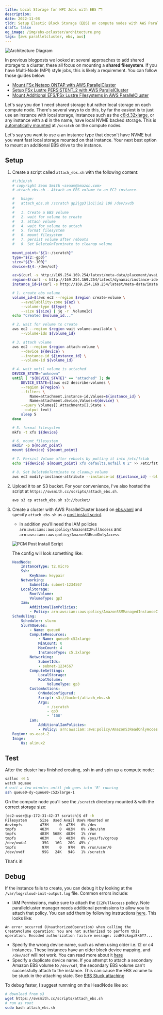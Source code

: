 ```yaml
---
title: Local Storage for HPC Jobs with EBS 🗂
description: 
date: 2022-11-08
tldr: Setup Elastic Block Storage (EBS) on compute nodes with AWS ParallelCluster
draft: false
og_image: /img/ebs-pcluster/architecture.png
tags: [aws parallelcluster, ebs, aws]
---
```


![Architecture Diagram](/img/ebs-pcluster/architecture.png)

In previous blogposts we looked at several approaches to add shared storage to a cluster, these all focus on mounting a **shared filesystem**. If you have Multi-Node (MPI) style jobs, this is likely a requirement. You can follow those guides below:

* [Mount FSx Netapp ONTAP with AWS ParallelCluster](/posts/fsxn-pcluster.html)
* [Setup FSx Lustre PERSISTENT_2 with AWS ParallelCluster](/posts/fsx-persistent-2-pcluster.html)
* [Mount Additional EFS/FSx Lustre Filesystems in AWS ParallelCluster](/posts/aws-parallelcluster-multi-fs.html)

Let's say you don't need shared storage but rather local storage on each compute node. There's several ways to do this, by far the easiest is to just use an instance with local storage, instances such as the [c6id.32xlarge](https://aws.amazon.com/ec2/instance-types/c6i/), or any instance with a **d** in the name, have local NVME backed storage. This is [automatically mounted](https://docs.aws.amazon.com/parallelcluster/latest/ug/Scheduling-v3.html#yaml-Scheduling-SlurmQueues-ComputeSettings-LocalStorage-EphemeralVolume) at `/scratch` on the compute nodes.

Let's say you want to use a an instance type that doesn't have NVME but you want fast local storage mounted on that instance. Your next best option to mount an additional EBS drive to the instance.

## Setup

1. Create a script called `attach_ebs.sh`  with the following content:

    ```bash
    #!/bin/sh
    # copyright Sean Smith <seaam@amazon.com>
    # attach_ebs.sh - Attach an EBS volume to an EC2 instance.

    #   Usage:
    #   attach_ebs.sh /scratch gp2|gp3|io1|io2 100 /dev/xvdb
    #
    #   1. Create a EBS volume
    #   2. wait for volume to create
    #   3. attach volume
    #   4. wait for volume to attach
    #   5. format filesystem
    #   6. mount filesystem
    #   7. persist volume after reboots
    #   8. Set DeleteOnTerminate to cleanup volume

    mount_point="${1:-/scratch}"
    type="${2:-gp3}"
    size="${3:-100}"
    device=${4:-/dev/sdf}

    az=$(curl -s http://169.254.169.254/latest/meta-data/placement/availability-zone)
    region=$(curl -s http://169.254.169.254/latest/dynamic/instance-identity/document | jq -r .region)
    instance_id=$(curl -s http://169.254.169.254/latest/meta-data/instance-id)

    # 1. create ebs volume
    volume_id=$(aws ec2 --region $region create-volume \
        --availability-zone ${az} \
        --volume-type ${type} \
        --size ${size} | jq -r .VolumeId)
    echo "Created $volume_id..."

    # 2. wait for volume to create
    aws ec2 --region $region wait volume-available \
        --volume-ids ${volume_id}

    # 3. attach volume
    aws ec2 --region $region attach-volume \
        --device ${device} \
        --instance-id ${instance_id} \
        --volume-id ${volume_id}

    # 4. wait until volume is attached
    DEVICE_STATE="unknown"
    until [ "${DEVICE_STATE}" == "attached" ]; do
        DEVICE_STATE=$(aws ec2 describe-volumes \
        --region ${region} \
        --filters \
            Name=attachment.instance-id,Values=${instance_id} \
            Name=attachment.device,Values=${device} \
        --query Volumes[].Attachments[].State \
        --output text)
        sleep 5
    done

    # 5. format filesystem
    mkfs -t xfs ${device}

    # 6. mount filesystem
    mkdir -p ${mount_point}
    mount ${device} ${mount_point}

    # 7. Persist Volume after reboots by putting it into /etc/fstab
    echo "${device} ${mount_point} xfs defaults,nofail 0 2" >> /etc/fstab

    # 8. Set DeleteOnTerminate to cleanup volume
    aws ec2 modify-instance-attribute --instance-id ${instance_id} --block-device-mappings "[{\"DeviceName\": \"${device}\",\"Ebs\":{\"DeleteOnTermination\":true}}]"
    ```

2. Upload it to an S3 bucket. For your convenience, I've also hosted the script at `https://swsmith.cc/scripts/attach_ebs.sh`.

    ```bash
    aws s3 cp attach_ebs.sh s3://bucket/
    ```

3. Create a cluster with AWS ParallelCluster based on [ebs.yaml](/templates/ebs.yaml) and specify `attach_ebs.sh` as a [post install script](https://docs.aws.amazon.com/parallelcluster/latest/ug/custom-bootstrap-actions-v3.html).

    * In addition you'll need the IAM policies `arn:aws:iam::aws:policy/AmazonEC2FullAccess` and `arn:aws:iam::aws:policy/AmazonS3ReadOnlyAccess`

    ![PCM Post Install Script](/img/ebs-pcluster/post-install.png)

    The config will look something like:

    ```yaml
    HeadNode:
        InstanceType: t2.micro
        Ssh:
            KeyName: keypair
        Networking:
            SubnetId: subnet-1234567
        LocalStorage:
            RootVolume:
            VolumeType: gp3
        Iam:
            AdditionalIamPolicies:
            - Policy: arn:aws:iam::aws:policy/AmazonSSMManagedInstanceCore
    Scheduling:
        Scheduler: slurm
        SlurmQueues:
            - Name: queue0
            ComputeResources:
                - Name: queue0-c52xlarge
                MinCount: 0
                MaxCount: 4
                InstanceType: c5.2xlarge
            Networking:
                SubnetIds:
                - subnet-1234567
            ComputeSettings:
                LocalStorage:
                RootVolume:
                    VolumeType: gp3
            CustomActions:
                OnNodeConfigured:
                Script: s3://bucket/attach_ebs.sh
                Args:
                    - /scratch
                    - gp3
                    - '100'
            Iam:
                AdditionalIamPolicies:
                - Policy: arn:aws:iam::aws:policy/AmazonS3ReadOnlyAccess
    Region: us-east-2
    Image:
        Os: alinux2
    ```

## Test

After the cluster has finished creating, ssh in and spin up a compute node:

```bash
salloc -N 1 
watch squeue
# wait a few minutes until job goes into 'R' running
ssh queue0-dy-queue0-c52xlarge-1
```

On the compute node you'll see the `/scratch` directory mounted & with the correct storage size:

```bash
[ec2-user@ip-172-31-42-37 scratch]$ df -h
Filesystem      Size  Used Avail Use% Mounted on
devtmpfs        473M     0  473M   0% /dev
tmpfs           483M     0  483M   0% /dev/shm
tmpfs           483M  568K  483M   1% /run
tmpfs           483M     0  483M   0% /sys/fs/cgroup
/dev/xvda1       35G   16G   20G  45% /
tmpfs            97M     0   97M   0% /run/user/0
/dev/xvdf        99G   24K   94G   1% /scratch
```

That's it!

## Debug

If the instance fails to create, you can debug it by looking at the `/var/log/cloud-init-output.log` file. Common errors include:

* IAM Permissions, make sure to attach the `EC2FullAccess` policy. Note parallelcluster manager needs additional permissions to allow you to attach that policy. You can add them by following instructions [here](https://pcluster.cloud/02-tutorials/02-slurm-accounting.html#step-3---add-permissions-to-your-lambda). This looks like:
```
An error occurred (UnauthorizedOperation) when calling the CreateVolume operation: You are not authorized to perform this operation. Encoded authorization failure message: zzdHSckogz8k6Y7...
```
* Specify the wrong device name, such as when using older i.e. t2 or c4 instances. These instances have an older block device mapping, and `/dev/sdf` will not work. You can read more about it [here](https://docs.aws.amazon.com/AWSEC2/latest/UserGuide/device_naming.html)
* Specify a duplicate device name. If you attempt to attach a secondary Amazon EBS volume to `/dev/sdf`, the secondary EBS volume can't successfully attach to the instance. This can cause the EBS volume to be stuck in the attaching state. See [EBS Stuck attaching](https://aws.amazon.com/premiumsupport/knowledge-center/ebs-stuck-attaching/)

To debug faster, I suggest runnning on the HeadNode like so:

```bash
# download from s3
wget https://swsmith.cc/scripts/attach_ebs.sh
# run as root
sudo bash attach_ebs.sh
```

